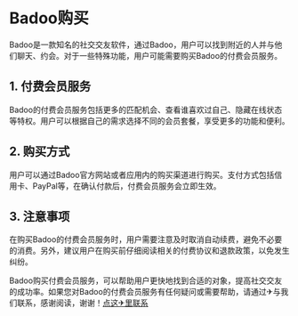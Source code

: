 # Badoo购买

Badoo是一款知名的社交交友软件，通过Badoo，用户可以找到附近的人并与他们聊天、约会。对于一些特殊功能，用户可能需要购买Badoo的付费会员服务。

## 1. 付费会员服务

Badoo的付费会员服务包括更多的匹配机会、查看谁喜欢过自己、隐藏在线状态等特权。用户可以根据自己的需求选择不同的会员套餐，享受更多的功能和便利。

## 2. 购买方式

用户可以通过Badoo官方网站或者应用内的购买渠道进行购买。支付方式包括信用卡、PayPal等，在确认付款后，付费会员服务会立即生效。

## 3. 注意事项

在购买Badoo的付费会员服务时，用户需要注意及时取消自动续费，避免不必要的消费。另外，建议用户在购买前仔细阅读相关的付费协议和退款政策，以免发生纠纷。

Badoo购买付费会员服务，可以帮助用户更快地找到合适的对象，提高社交交友的成功率。如果您对Badoo的付费会员服务有任何疑问或需要帮助，请通过✈与我们联系，感谢阅读，谢谢！[点这✈里联系](https://add.k02.cc)